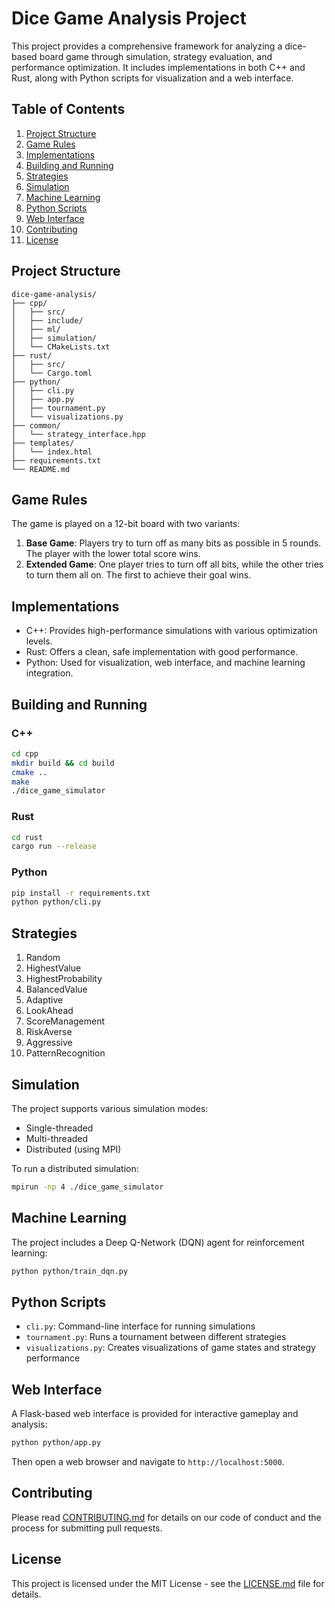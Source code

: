 # Dice Game Analysis Project

This project provides a comprehensive framework for analyzing a dice-based board game through simulation, strategy evaluation, and performance optimization. It includes implementations in both C++ and Rust, along with Python scripts for visualization and a web interface.

## Table of Contents

1. [Project Structure](#project-structure)
2. [Game Rules](#game-rules)
3. [Implementations](#implementations)
4. [Building and Running](#building-and-running)
5. [Strategies](#strategies)
6. [Simulation](#simulation)
7. [Machine Learning](#machine-learning)
8. [Python Scripts](#python-scripts)
9. [Web Interface](#web-interface)
10. [Contributing](#contributing)
11. [License](#license)

## Project Structure

```
dice-game-analysis/
├── cpp/
│   ├── src/
│   ├── include/
│   ├── ml/
│   ├── simulation/
│   └── CMakeLists.txt
├── rust/
│   ├── src/
│   └── Cargo.toml
├── python/
│   ├── cli.py
│   ├── app.py
│   ├── tournament.py
│   └── visualizations.py
├── common/
│   └── strategy_interface.hpp
├── templates/
│   └── index.html
├── requirements.txt
└── README.md
```

## Game Rules

The game is played on a 12-bit board with two variants:

1. **Base Game**: Players try to turn off as many bits as possible in 5 rounds. The player with the lower total score wins.
2. **Extended Game**: One player tries to turn off all bits, while the other tries to turn them all on. The first to achieve their goal wins.

## Implementations

- C++: Provides high-performance simulations with various optimization levels.
- Rust: Offers a clean, safe implementation with good performance.
- Python: Used for visualization, web interface, and machine learning integration.

## Building and Running

### C++

```bash
cd cpp
mkdir build && cd build
cmake ..
make
./dice_game_simulator
```

### Rust

```bash
cd rust
cargo run --release
```

### Python

```bash
pip install -r requirements.txt
python python/cli.py
```

## Strategies

1. Random
2. HighestValue
3. HighestProbability
4. BalancedValue
5. Adaptive
6. LookAhead
7. ScoreManagement
8. RiskAverse
9. Aggressive
10. PatternRecognition

## Simulation

The project supports various simulation modes:

- Single-threaded
- Multi-threaded
- Distributed (using MPI)

To run a distributed simulation:

```bash
mpirun -np 4 ./dice_game_simulator
```

## Machine Learning

The project includes a Deep Q-Network (DQN) agent for reinforcement learning:

```bash
python python/train_dqn.py
```

## Python Scripts

- `cli.py`: Command-line interface for running simulations
- `tournament.py`: Runs a tournament between different strategies
- `visualizations.py`: Creates visualizations of game states and strategy performance

## Web Interface

A Flask-based web interface is provided for interactive gameplay and analysis:

```bash
python python/app.py
```

Then open a web browser and navigate to `http://localhost:5000`.

## Contributing

Please read [CONTRIBUTING.md](CONTRIBUTING.md) for details on our code of conduct and the process for submitting pull requests.

## License

This project is licensed under the MIT License - see the [LICENSE.md](LICENSE.md) file for details.